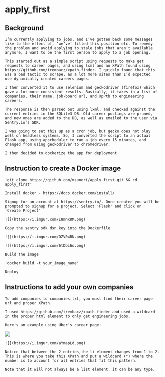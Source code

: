 # apply_first

## Background

    I’m currently applying to jobs, and I’ve gotten back some messages
    like to the effect of, ‘we’ve’ filled this position etc. To remedy
    the problem and avoid applying to stale jobs that aren’t available
    anymore, I want to be the first person to apply to a job opening.

    This started out as a simple script using requests to make get
    requests to career pages, and using lxml and an XPath found using
    https://github.com/trembacz/xpath-finder. I quickly found that this
    was a bad tactic to scrape, as a lot more sites than I’d expected
    use dynamically created careers pages.

    I then converted it to use selenium and geckodriver (firefox) which
    gave a lot more consistent results. Basically, it takes in a list of
    companies, their name, job-board url, and XpPth to engineering careers. 

    The response is then parsed out using lxml, and checked against the
    current entries in the SQLite3 DB. Old career postings are pruned,
    and new ones are added to the DB, as well as emailed to the user via
    Sentry.io’s SDK.

    I was going to set this up as a cron job, but gecko does not play
    well on headless systems. So, I converted the script to an actual
    Flask app, using apscheduler to run a job every 15 minutes, and
    changed from using geckodriver to chromedriver.

    I then decided to dockerize the app for deployment.

## Instruction to create a Docker image

    'git clone https://github.com/mzaneri/apply_first.git && cd apply_first'

    Install docker - https://docs.docker.com/install/

    Signup for an account at https://sentry.io/. Once created you will be
    prompted to signup for a project. Select 'Flask' and click on
    'Create Project'

    ![](https://i.imgur.com/I8mnx8M.png)

    Copy the sentry sdk dsn key into the Dockerfile

    ![](https://i.imgur.com/OZV04BN.png)

    ![](https://i.imgur.com/6tDbi6o.png)
    
    Build the image

    'docker build -t your_image_name'

    Deploy

## Instructions to add your own companies    

    To add companies to companies.txt, you must find their career page
    url and proper XPath.

    I used https://github.com/trembacz/xpath-finder and used a wildcard
    in the proper html element to only get engineering jobs.

    Here's an example using Uber's career page:

![](https://i.imgur.com/ucJgwyX.png)

    ![](https://i.imgur.com/aYmapLd.png)
    
    Notice that between the 2 entries,the li element changes from 1 to 2.
    This is where you take this XPath and put a wildcard (*) where the 
    number is to account for all entries that fit this pattern.

    Note that it will not always be a list element, it can be any type.

